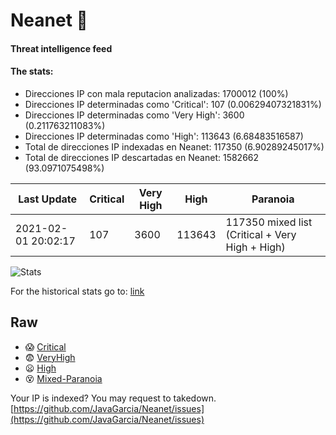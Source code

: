 # Neanet :hocho:
#### Threat intelligence feed
#### The stats:

- Direcciones IP con mala reputacion analizadas: 1700012 (100%)
- Direcciones IP determinadas como 'Critical':  107 (0.00629407321831%)
- Direcciones IP determinadas como 'Very High':  3600 (0.211763211083%)
- Direcciones IP determinadas como 'High':  113643 (6.68483516587)
- Total de direcciones IP indexadas en Neanet:  117350 (6.90289245017%)
- Total de direcciones IP descartadas en Neanet:  1582662 (93.0971075498%)

| Last Update | Critical | Very High | High | Paranoia |
| --- | --- | --- | --- | --- |
| 2021-02-01 20:02:17 | 107 | 3600 | 113643 | 117350 mixed list (Critical + Very High + High)|

![Stats](https://docs.google.com/spreadsheets/d/e/2PACX-1vSnaNMIXVabIpDJjufMlzH7poXnshF3mgd8Is1g9ytUEzVsP5my4Trn8f-xkoLLQ38xpL3HtmUexLo6/pubchart?oid=501124687&format=image)

For the historical stats go to: [link](/stats.csv)
## Raw
- :scream: [Critical](https://raw.githubusercontent.com/JavaGarcia/Neanet/master/blacklists/neanet_critical.txt)
- :fearful: [VeryHigh](https://raw.githubusercontent.com/JavaGarcia/Neanet/master/blacklists/neanet_veryHigh.txtt)
- :frowning: [High](https://raw.githubusercontent.com/JavaGarcia/Neanet/master/blacklists/neanet_high.txt)
- :dizzy_face: [Mixed-Paranoia](https://raw.githubusercontent.com/JavaGarcia/Neanet/master/blacklists/neanet_all.txt)


Your IP is indexed? You may request to takedown. [https://github.com/JavaGarcia/Neanet/issues](https://github.com/JavaGarcia/Neanet/issues)


















































































































































































































































































































































































































































































































































































































































































































































































































































































































































































































































































































































































































































































































































































































































































































































































































































































































































































































































































































































































































































































































































































































































































































































































































































































































































































































































































































































































































































































































































































































































































































































































































































































































































































































































































































































































































































































































































































































































































































































































































































